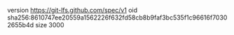version https://git-lfs.github.com/spec/v1
oid sha256:8610747ee20559a1562226f632fd58cb8b9faf3bc535f1c96616f70302655b4d
size 3000
